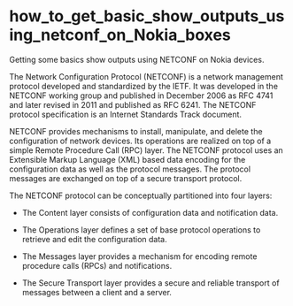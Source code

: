 # how_to_get_basic_show_outputs_using_netconf_on_Nokia_boxes
Getting some basics show outputs using NETCONF on Nokia devices. 

The Network Configuration Protocol (NETCONF) is a network management protocol developed and standardized by the IETF. It was developed in the NETCONF working group and published in December 2006 as RFC 4741 and later revised in 2011 and published as RFC 6241. The NETCONF protocol specification is an Internet Standards Track document.

NETCONF provides mechanisms to install, manipulate, and delete the configuration of network devices. Its operations are realized on top of a simple Remote Procedure Call (RPC) layer. The NETCONF protocol uses an Extensible Markup Language (XML) based data encoding for the configuration data as well as the protocol messages. The protocol messages are exchanged on top of a secure transport protocol.

The NETCONF protocol can be conceptually partitioned into four layers:

- The Content layer consists of configuration data and notification data.

- The Operations layer defines a set of base protocol operations to retrieve and edit the configuration data.

- The Messages layer provides a mechanism for encoding remote procedure calls (RPCs) and notifications.

- The Secure Transport layer provides a secure and reliable transport of messages between a client and a server.

